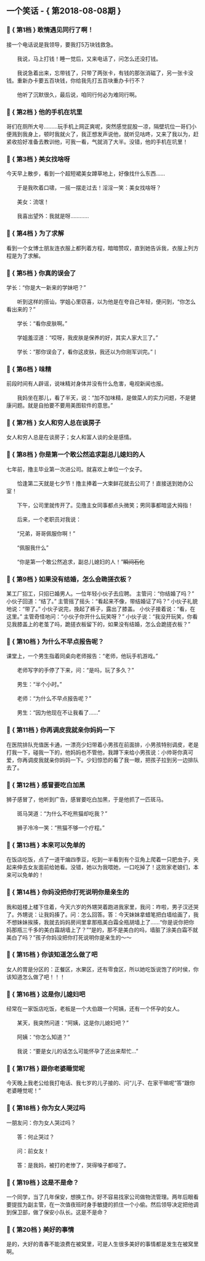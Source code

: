 ## 一个笑话 - { 第2018-08-08期 }
</hr>

### :jack_o_lantern: { 第1档 } 敢情遇见同行了啊！
接一个电话说是我领导，要我打5万块钱救急。<br/><br/>　　我说，马上打钱！睡一觉后，又来电话了，问怎么还没打钱。<br/><br/>　　我说急着出来，忘带钱了，只带了两张卡，有钱的那张消磁了，另一张卡没钱。重新办卡要五百块钱，你给我先打五百块重办卡行不？<br/><br/>　　他听了沉默很久，最后说，咱同行何必为难同行啊。


### :jack_o_lantern: { 第2档 } 他的手机在坑里
哥们在厕所大号………玩手机上网正爽呢，突然感觉屁股一凉，隔壁坑位一哥们小便溅到我身上，顿时我就火了，我正想发声说他，就听见咕咚，又来了我以为，赶紧收拾好准备去教训他，可我一看，气就消了大半。没错，他的手机在坑里！


### :jack_o_lantern: { 第3档 } 美女找啥呀
今天早上散步，看到一个超短裙美女蹲草地上，好像找什么东西……<br/><br/>　　于是我吹着口啸，一摇一摆走过去！淫淫一笑：美女找啥呀？<br/><br/>　　美女：流氓！<br/><br/>　　我喜出望外：我就是呀…………


### :jack_o_lantern: { 第4档 } 为了求解
看到一个女博士朋友连衣服上都列着方程，暗暗赞叹，直到她告诉我，衣服上列方程是为了求解。


### :jack_o_lantern: { 第5档 } 你真的误会了
学长：“你是大一新来的学妹吧？”<br/><br/>　　听到这样的搭讪，学姐心里窃喜，以为他是在夸自己年轻，便问到，“你怎么看出来的？”<br/><br/>　　学长：“看你皮肤啊。”<br/><br/>　　学姐羞涩道：“哎呀，我皮肤是保养的好，其实人家大三了。”<br/><br/>　　学长：“那你误会了，看你这皮肤，我还以为你刚军训完。”丨


### :jack_o_lantern: { 第6档 } 味精
前段时间有人辟谣，说味精对身体并没有什么危害，电视新闻也报。<br/><br/>　　我妈坐在那儿，看了半天，说：“加不加味精，是做菜人的实力问题，不是健康问题。就是自拍要不要用美图软件的意思。”


### :jack_o_lantern: { 第7档 } 女人和穷人总在谈房子
女人和穷人总是在谈房子；女人和富人谈的全是感情。


### :jack_o_lantern: { 第8档 } 你是第一个敢公然追求副总儿媳妇的人
七年前，撸主毕业第一次进公司。就喜欢上单位一个女子。<br/><br/>　　恰逢第二天就是七夕节！撸主捧着一大束鲜花就去公司了！直接送到她办公室！<br/><br/>　　下午，公司里就传开了。见撸主女同事都点头微笑；男同事都暗竖大拇指！<br/><br/>　　后来，一个老职员对我说：<br/><br/>　　“兄弟，哥哥佩服你啊！”<br/><br/>　　“佩服我什么”<br/><br/>　　“你是第一个敢公然追求，副总儿媳妇的人！”~~瞬间石化~~


### :jack_o_lantern: { 第9档 } 如果没有结婚，怎么会跪搓衣板？
某工厂招工，只招已婚男人。一位年轻小伙子去应聘。 主管问：“你结婚了吗？” 小伙子回道：“结了。” 主管摇了摇头：“看起来不像，带结婚证了吗？” 小伙子礼貌地说：“带了。” 小伙子说完，挽起了裤子，露出了膝盖。 小伙子接着说：“看，在这里。” 主管奇怪地问：“小伙子你开什么玩笑呀？” 小伙子说：“我没开玩笑，你看见我膝盖上的老茧了吗，跪搓衣板留下的，如果没有结婚，怎么会跪搓衣板？”


### :jack_o_lantern: { 第10档 } 为什么不早点报告呢？
课堂上，一个男生指着同桌向老师报告：“老师，他玩手机游戏。”<br/><br/>　　老师写字的手停了下来，问：“是吗，玩了多久？”<br/><br/>　　男生：“半个小时。”<br/><br/>　　老师：“为什么不早点报告呢？”<br/><br/>　　男生：“因为他现在不让我看了……”


### :jack_o_lantern: { 第11档 } 你再调皮我就亲你妈妈一下
在医院排队充值医卡通，一漂亮少妇带着小男孩在前面排，小男孩特别调皮，老是打我一下，碰我一下的，他妈妈也不管他，我蹲下来给小男孩说：小帅哥你真可爱，你再调皮我就亲你妈妈一下。少妇惊恐的看了我一眼，把孩子拉到另一边排队去了。


### :jack_o_lantern: { 第12档 } 感冒要吃白加黑
狮子感冒了，他听到广告，感冒要吃白加黑，于是他抓了一匹斑马。<br/><br/>　　斑马哭道：“为什么不吃熊猫却吃我？”<br/><br/>　　狮子冷冷一笑：“熊猫不够一个疗程。”


### :jack_o_lantern: { 第13档 } 本来可以免单的
在饭店吃饭，点了一道干煸四季豆，吃到一半看到有个豆角上爬着一只肥虫子，夹起来伸去女友面前给她看。没错，她以为我喂她，一口吃掉了！这败家老娘们，本来可以免单的！


### :jack_o_lantern: { 第14档 } 你妈没把你打死说明你是亲生的
我和姐楼上楼下住着，今天六岁的外甥哭着跑进我家里，我问：咋啦，男子汉还哭了。外甥说：让我妈揍了。问：怎么回答。答：今天妹妹拿蜡笔把白墙给画了，我不想妹妹挨揍，我就去妈妈房间里拿那瓶美白霜全瓶胡墙上了……“你是说你把你妈那瓶三千多的美白霜胡墙上了？”“是的，那不是美白的吗，墙脏了涂美白霜不就美白了吗？”孩子你妈没把你打死说明你是亲生的～～


### :jack_o_lantern: { 第15档 } 你该知道怎么做了吧
女人的胃是分区的：正餐区，水果区，还有零食区，所以她吃饭说饱了的时侯，你该知道怎么做了吧！！！


### :jack_o_lantern: { 第16档 } 这是你儿媳妇吧
经常在一家饭店吃饭，老板是一个大伯跟一个阿姨，还有一个怀孕的女人。<br/><br/>　　某天，我突然问道：“阿姨，这是你儿媳妇吧？”<br/><br/>　　阿姨：“你怎么知道？”<br/><br/>　　我说：“要是女儿的话怎么可能怀孕了还出来帮忙...”


### :jack_o_lantern: { 第17档 } 跟你老婆睡觉呢
今天晚上我老公给我打电话、我七岁的儿子接的、问“儿子、在家干嘛呢”答“跟你老婆睡觉呢！”


### :jack_o_lantern: { 第18档 } 你为女人哭过吗
一朋友问：你为女人哭过吗？<br/><br/>　　答：何止哭过？<br/><br/>　　问：前女友！<br/><br/>　　答：是我妈，被打的老惨了，哭得嗓子都哑了。


### :jack_o_lantern: { 第19档 } 这是不是命？
一个同学，当了几年保安，想换工作。好不容易找家公司做物流管理。两年后眼看要提拔为副主管，在一次值夜班时身手敏捷的抓住一个小偷。然后领导决定把他调到保卫部，做了保安小队长。这是不是命？


### :jack_o_lantern: { 第20档 } 美好的事情
是的，大好的青春不能浪费在被窝里，可是人生很多美好的事情都是发生在被窝里啊。

